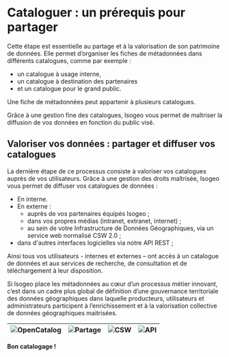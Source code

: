 # Cataloguer : un prérequis pour partager

Cette étape est essentielle au partage et à la valorisation de son patrimoine de données. Elle permet d’organiser les fiches de métadonnées dans différents catalogues, comme par exemple :

* un catalogue à usage interne,
* un catalogue à destination des partenaires
* et un catalogue pour le grand public.

Une fiche de métadonnées peut appartenir à plusieurs catalogues.

Grâce à une gestion fine des catalogues, Isogeo vous permet de maîtriser la diffusion de vos données en fonction du public visé.

## Valoriser vos données : partager et diffuser vos catalogues

La dernière étape de ce processus consiste à valoriser vos catalogues auprès de vos utilisateurs. Grâce à une gestion des droits maîtrisée, Isogeo vous permet de diffuser vos catalogues de  données :

* En interne.
* En externe :
  * auprès de vos partenaires équipés Isogeo ;
  * dans vos propres médias (intranet, extranet, internet) ;
  * au sein de votre Infrastructure de Données Géographiques, via un service web normalisé CSW 2.0 ;
* dans d&apos;autres interfaces logicielles via notre API REST ;

Ainsi tous vos utilisateurs - internes et externes – ont accès à un catalogue de données et aux services de recherche, de consultation et de téléchargement à leur disposition.

Si Isogeo place les métadonnées au cœur d’un processus métier innovant, c’est dans un cadre plus global de définition d’une gouvernance territoriale des données géographiques dans laquelle producteurs, utilisateurs et administrateurs participent à l’enrichissement et à la valorisation collective de données géographiques maitrisées.

| ![OpenCatalog](/assets/icone_OpenCatalog_140px.png "Diffuser facilement ses catalogues grâce à OpenCatalog") | ![Partage](/assets/icone_partage_140px.png "Partager et collaborer avec entre groupes de travail de la plateforme") | ![CSW](/assets/icone_CSW_140px.png "Echanger ses données avec d&apos;autres noeuds CSW") | ![API](/assets/icone_API_140px.png "Créer des interfaces d&apos;accès au patrimoine via l&apos;API") |
| :--: | :-- | :--: | :--: |

**Bon catalogage !**
